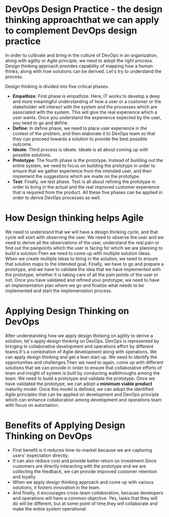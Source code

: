 # DevOps Design Practice - the design thinking approachthat we can apply to complement DevOps design practice
In order to cultivate and bring in the culture of DevOps in an organization, along with agility or Agile principle, we need to adopt the right process. Design thinking approach provides capability of mapping how a human thinks, along with how solutions can be derived. Let's try to understand the process.

Design thinking is divided into five critical phases. 
* __Empathize__: First phase is empathize. Here, IT works to develop a deep and more meaningful understanding of how a user or a customer or the stakeholder will interact with the system and the processes which are associated with the system. This will give the real experience which a user wants. Once you understand the experience expected by the user, you need to go and define. 
* __Define__: In define phase, we need to place user experience in the context of the problem, and then elaborate it to DevOps team so that they can proceed towards a solution to provide the best possible outcome. 
* __Ideate__: Third process is ideate. Ideate is all about coming up with possible solutions. 
* __Prototype__: The fourth phase is the prototype. Instead of building out the entire system, we need to focus on building the prototype in order to ensure that we gather experience from the intended user, and then implement the suggestions which are made on the prototype. 
* __Test__: Finally, we test phase. Test is all about refining the prototype in order to bring in the actual and the real improved customer experience that is required from the product. 
All these five phases can be applied in order to derive DevOps processes as well.
# How Design thinking helps Agile
We need to understand that we will have a design thinking cycle, and that cycle will start with observing the user. We need to observe the user and we need to derive all the observations of the user, understand the real pain or find out the painpoints which the user is facing for which we are planning to build a solution.Then we need to come up with multiple solution ideas. When we create multiple ideas to bring in the solution, we need to ensure that solution maps to the intended goal. Finally, we have to go and prepare a prototype, and we have to validate the idea that we have implemented with the prototype, whether it is taking care of all the pain points of the user or not. Once you have validated and refined your prototype, we need to have an implementation plan where we go and finalize what needs to be implemented and start the implementation process.
# Applying Design Thinking on DevOps
After understanding how we apply design thinking on agility to derive a solution, let's apply design thinking on DevOps. DevOps is represented by bringing in collaborative development and operations effort by different teams.It's a combination of Agile development along with operations. We can apply design thinking and get a lean start up. We need to identify the opportunities and challenges.Then we need to again, come up with different solutions that we can provide in order to ensure that collaborative efforts of team and insight of system is built by conducting walkthroughs among the team. We need to build a prototype and validate the prototype. Once we have validated the prototype, we can adopt a __minimum viable product__ maturity model. Once this model is defined, we can adopt the identified Agile principles that can be applied on development and DevOps principle which can enhance collaboration among development and operations team with focus on automation.
# Benefits of Applying Design Thinking on DevOps
* First benefit is it reduces time-to-market because we are capturing users' expectation directly.
* It can also reduce cost and provide better return on investment.Since customers are directly interacting with the prototype and we are collecting the feedback, we can provide improved customer retention and loyalty. 
* When we apply design thinking approach and come up with various solutions, it fosters innovation in the team.
* And finally, it encourages cross-team collaboration, because developers and operations will have a common objective. Yes, tasks that they will do will be different, but at some point of time,they will collaborate and make the entire system operational.